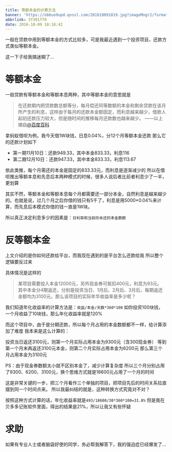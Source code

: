 ```yaml
---
title: 等额本金的计算方法
banner: 'https://obbuo9upd.qnssl.com/201610091819.jpg?imageMogr2/format/webp'
abbrlink: 3f391ff0
date: 2016-10-09 18:18:42
---
```


一般在贷款中用到等额本金的方式比较多，可是我最近遇到一个投资项目，还款方式类似等额本金。

这一下子给我搞迷糊了...

<!--more-->

# 等额本金

一般贷款有等额本金和等额本息两种，其中等额本金的意思就是

> 在还款期内把贷款数总额等分，每月偿还同等数额的本金和剩余贷款在该月所产生的利息，这样由于每月的还款本金额固定，而利息越来越少，借款人起初还款压力较大，但是随时间的推移每月还款数也越来越少。
>                                                               ——以上摘自[@百度百科](http://baike.baidu.com/link?url=W3JyBFGWuVvM8AJKNMIYT4Sqgs1tarHOp3pVXxBLycZFE2Xd09oSjsO_JYfCtWPR4ZMcO1bnTLkLjauSwcVkG_)

拿蚂蚁借呗为例，我今天借1W块钱，日息0.04%，分12个月等额本金还款
那么它的还款计划如下
- 第一期11月10日：还款949.33，其中本金833.33，利息116
- 第二期12月10日：还款947.33，其中本金833.33，利息113.67

依此类推，每个月需还的本金是固定的833.33元，而利息是逐渐减少的
所以在借呗推出等额本息和先息后本两种模式的时候，很多人说后者比前者利息少了一半，更划算

其实不然，等额本金和等额本息每个月都需要还一部分本金，自然利息是越来越少的。也就是说，过几个月之后你借的钱只有5千了，利息是用5000*0.04%来计算，而先息后本模式你借的钱一直是1W块。

所以真正决定利息多少的因素是：`日利率和当前你未还的本金数额`

# 反等额本金

上文介绍的是你如何还款给平台，而我现在遇到的是平台怎么还款给我
所以整个逻辑要反过来

具体情况是这样的

> 某项目需要投入本金12000元，另外现金券可抵扣400元，利息为93元。
> 其中本金分4期返还，分别是投资当日、1月后、2月后、3月后，每期返还金额均为3100元，那么该项目的实际年华收益率是多少呢？

我们知道年化收益率的计算方法是：`收益/本金/天数*360*100`
如你投资100块钱，一个月收益了10块钱，那么年化收益率就是120%

而这个项目中，由于是分期还款，所以每个月占用的本金数额都不一样，给计算添加了难度
我本来是这么计算的：

投资当日返还3100元，则第一个月实际占用本金为9300元（含300现金券）
等到第一个月末再返还3100元本金，则第二个月实际占用本金为6200元
那么第三个月占用本金为3100元

PS：由于现金券数额太小就不区别本金了，减少计算复杂度
所以三个月分别占用了9300、6200、3100元，换个思维方式就是18600元占用了一个月的时间

这是非常关键的一步，把三个月看作三个单独的项目，把项目先后的时间关系拉直摆到同一个时间点来。
所以我最纠结的就是，这种转换方式究竟对不对？

按照这种方式计算的话，年化收益率就是`493/18600/30*360*100=31.8%`
但是我在贝多多记账软件里面，得出的结果是21%，所以让我又有些怀疑

# 求助

如果有专业人士或者脑袋好使的同学，务必帮我解答下，我的强迫症已经爆发了...

